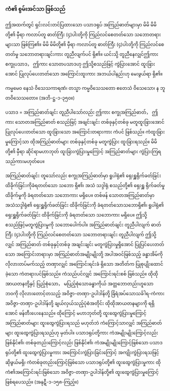 ### ကံ၏ စွမ်းအင်သာ ဖြစ်သည်

ဤအထက်တွင် ရှင်းလင်းတင်ပြထားသော ပသာဒရုပ် အကြည်ဓာတ်များမှာ မိမိ မိမိတို့၏ မှီရာ ကလာပ်တူ ဓာတ်ကြီး (၄)ပါးတို့ကို ကြည်လင်စေတတ်သော သဘောတရားများသာ ဖြစ်ကြ၏။ 
မိမိ မိမိတို့၏ မှီရာ ကလာပ်တူ ဓာတ်ကြီး (၄)ပါးတို့ကို ကြည်လင်စေတတ်မှု သဘောတရားချင်းကား တူညီလျက်ပင် ရှိ၏။ 
ယင်းသို့ တူညီနေလျှင်ဤကား စက္ခုပသာဒ， ဤကား သောတပသာဒဟု ဤသို့စသည်ဖြင့် ကွဲပြားအောင် ထူးခြားအောင် ပြုလုပ်ပေးတတ်သော အကြောင်းထူးကား အဘယ်ပါနည်းဟု မေးဖွယ်ရာ ရှိ၏။

ကမ္မမေ၀ နေသံ ဝိသေသကာရဏံ၊ တသ္မာ ကမ္မဝိသေသတော ဧတေသံ ဝိသေသော၊ န ဘူတဝိသေသတော။ (အဘိ-ဋ္ဌ-၁-၃၅၀။)

ပသာဒ = အကြည်ဓာတ်ချင်း တူညီပါသော်လည်း ဤကား စက္ခုအကြည်ဓာတ်， ဤကား သောတအကြည်ဓာတ် စသည်ဖြင့် အချင်းချင်း တစ်ခုနှင့်တစ်ခု မတူထူးခြားအောင် ပြုလုပ်ပေးတတ်သော ထူးခြားသော အကြောင်းတရားကား ကံပင် ဖြစ်သည်။ ကံထူးခြားမှုကြောင့်သာ ထိုအကြည်ဓာတ်များ တစ်ခုနှင့်တစ်ခု မတူကွဲပြား ထူးခြားရသည်။ 
မိမိတို့၏ မှီရာ ဆိုင်ရာမဟာဘုတ် ထူးခြားကွဲပြားမှုကြောင့် အကြည်ဓာတ်များ ကွဲပြားကြရသည်ကားမဟုတ်ပေ။  

အကြည်ဓာတ်ချင်း တူသော်လည်း စက္ခုအကြည်ဓာတ်မှာ ရူပါရုံ၏ ရှေးရှူရိုက်ခတ်ခြင်း ထိခိုက်ခြင်းကိုခံရတတ်သော သဘော ရှိ၏၊ အသံ သဒ္ဒါရုံ စသည်တို့၏ ရှေးရှူ ရိုက်ခတ်မှု ထိခိုက်မှုကို ခံရတတ်သော သဘောကား မရှိပေ။ 
တစ်ဖန် သောတအကြည်ဓာတ်မှာ အသံသဒ္ဒါရုံ၏ ရှေးရှူရိုက်ခတ်ခြင်း ထိခိုက်ခြင်းကို ခံရတတ်သောသဘောရှိ၏၊ ရူပါရုံ၏ ရှေးရှူရိုက်ခတ်ခြင်း ထိခိုက်ခြင်းကို ခံရတတ်သော သဘောကား မရှိပေ။ 
ဤသို့ စသည်ဖြင့်မတူကွဲပြားမှုကို သဘောပေါက်ပါ။ 
အကြည်ဓာတ်ချင်း တူညီပါလျက် ဓာတ်ကြီး (၄)ပါးတို့ကို ကြည်လင်စေတတ်သော သဘောတရားချင်း တူညီပါလျက် ဤသို့လျှင် အကြည်ဓာတ် တစ်ခုနှင့်တစ်ခု အချင်းချင်း မတူကွဲပြားမှုရှိအောင် ပြုပြင်ပေးတတ်သော အကြောင်းတရားမှာ အကြည်ဓာတ်အမျိုးမျိုးတို့ အပါအဝင်ဖြစ်သည့် ခန္ဓာအိမ်ကိုလိုလားတပ်မက်သည့် တဏှာလျှင် အကြောင်းရင်းခံ ရှိသော အတိတ်က ပြုစုပျိုးထောင်ခဲ့သော ကံတရားပင်ဖြစ်သည်။ 
ကံသည်ပင်လျှင် အကြောင်းရင်းစစ် ဖြစ်သည်။ 
ထိုထို အာယတနတို့နှင့် ပြည့်စုံသော， မပြည့်စုံသောခန္ဓာကိုယ် အတ္တဘောတည်းဟူသော ဘ၀ကို လိုလားတောင့်တသည့် အဝိဇ္ဇာ-တဏှာ-ဥပါဒါန်တို့ ခြံရံအပ်သောသင်္ခါရ-ကံကား အဝိဇ္ဇာ-တဏှာ-ဥပါဒါန်တို့ ချယ်လှယ်သည့်ပုံစံအတိုင်း ထိုထိုအာယတနများကို ရရှိအောင် ဖန်တီးပေးနေသည်။ 
ထိုကြောင့် မဟာဘုတ်တို့ ထူးထွေကွဲပြားမှုကြောင့် အကြည်ဓာတ်များ ထူးထွေကွဲပြားရသည် မဟုတ်ဘဲ ကံကြောင့်သာလျှင် အကြည်ဓာတ်များ ထူးထွေကွဲပြားရသည်ဟု မှတ်ပါ။ 
ပသာဒရုပ်တို့ကား ကံအမျိုးမျိုးကြောင့်လည်း ဖြစ်နိုင်၏၊ တစ်ခုတည်းကြောင့်လည်း ဖြစ်နိုင်၏၊ ကံအမျိုးမျိုးကြောင့်ဖြစ်သော ပသာဒရုပ်တို့၏ ထူးထွေကွဲပြားမှုကား အကြောင်းကွဲပြားခြင်းကြောင့် အကျိုးကွဲပြားရသဖြင့် ဆိုဖွယ်မရှိ၊ ကံတစ်ခုတည်းကြောင့်ဖြစ်သော ပသာဒရုပ်တို့၏ ထူးထွေကွဲပြားမှုကား ထိုကံ၏အကြောင်းရင်းဖြစ်သော အဝိဇ္ဇာ-တဏှာ-ဥပါဒါန်တို့၏ ထူးထွေကွဲပြားမှုကြောင့် ဖြစ်ရပေသည်။ (အနုဋီ-၁-၁၅၈-ကြည့်။)